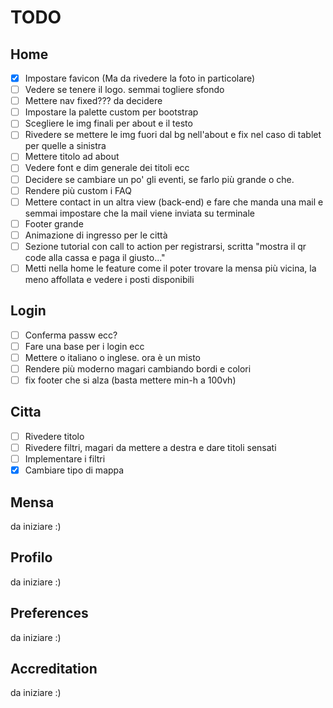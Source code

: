# TODO

## Home

- [x] Impostare favicon (Ma da rivedere la foto in particolare)
- [ ] Vedere se tenere il logo. semmai togliere sfondo
- [ ] Mettere nav fixed??? da decidere
- [ ] Impostare la palette custom per bootstrap
- [ ] Scegliere le img finali per about e il testo
- [ ] Rivedere se mettere le img fuori dal bg nell'about e fix nel caso di tablet per quelle a sinistra
- [ ] Mettere titolo ad about
- [ ] Vedere font e dim generale dei titoli ecc
- [ ] Decidere se cambiare un po' gli eventi, se farlo più grande o che.
- [ ] Rendere più custom i FAQ
- [ ] Mettere contact in un altra view (back-end) e fare che manda una mail e semmai impostare che la mail viene inviata su terminale
- [ ] Footer grande
- [ ] Animazione di ingresso per le città
- [ ] Sezione tutorial con call to action per registrarsi, scritta "mostra il qr code alla cassa e paga il giusto..."
- [ ] Metti nella home le feature come il poter trovare la mensa più vicina, la meno affollata e vedere i posti disponibili

## Login
- [ ] Conferma passw ecc?
- [ ] Fare una base per i login ecc
- [ ] Mettere o italiano o inglese. ora è un misto
- [ ] Rendere più moderno magari cambiando bordi e colori
- [ ] fix footer che si alza (basta mettere min-h a 100vh)

## Citta
- [ ] Rivedere titolo
- [ ] Rivedere filtri, magari da mettere a destra e dare titoli sensati
- [ ] Implementare i filtri
- [x] Cambiare tipo di mappa

## Mensa
da iniziare :)

## Profilo
da iniziare :)

## Preferences
da iniziare :)

## Accreditation
da iniziare :)